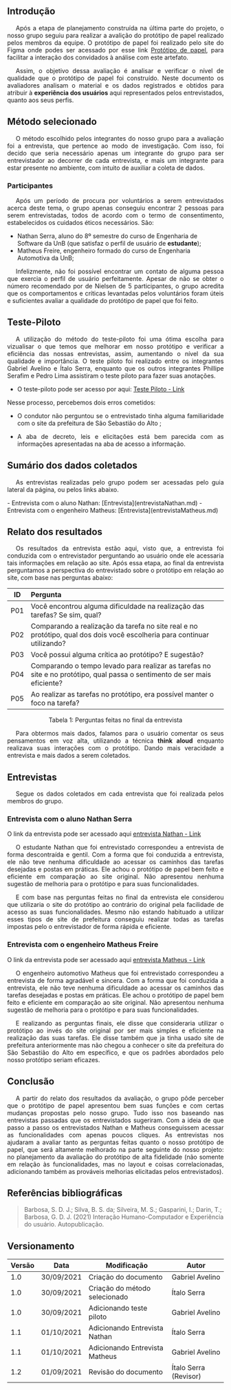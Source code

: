 ## Introdução

<p style="text-indent: 20px; text-align: justify"> 
Após a etapa de planejamento construída na última parte do projeto, o nosso grupo seguiu para realizar a avalição do protótipo de papel realizado pelos membros da equipe. O protótipo de papel foi realizado pelo site do <a>Figma</a> onde podes ser acessado por esse link <a href='https://www.figma.com/embed?embed_host=share&url=https%3A%2F%2Fwww.figma.com%2Fproto%2Fri5UXhUfjGzJDhO1XbRclC%2FIHC%3Fpage-id%3D7%253A54%26node-id%3D36%253A5%26viewport%3D241%252C48%252C0.31%26scaling%3Dmin-zoom%26starting-point-node-id%3D36%253A5'>Protótipo de papel</a>, para facilitar a interação dos convidados à análise com este artefato.
</p>
<p style="text-indent: 20px; text-align: justify"> 
Assim, o objetivo dessa avaliação é analisar e verificar o nível de qualidade que o protótipo de papel foi construído. Neste documento os avaliadores analisam o material e os dados registrados e obtidos para atribuir à <b>experiência dos usuários</b> aqui representados pelos entrevistados, quanto aos seus perfis.
</p>

## Método selecionado

<p style="text-indent: 20px; text-align: justify"> 
O método escolhido pelos integrantes do nosso grupo para a avaliação foi a entrevista, que pertence ao modo de investigação. Com isso, foi decido que seria necessário apenas um integrante do grupo para ser entrevistador ao decorrer de cada entrevista, e mais um integrante para estar presente no ambiente, com intuito de auxiliar a coleta de dados.
</p>

###  Participantes

<p style="text-indent: 20px; text-align: justify"> 
Após um período de procura por voluntários a serem entrevistados acerca deste tema, o grupo apenas conseguiu encontrar 2 pessoas para serem entrevistadas, todos de acordo com o termo de consentimento, estabelecidos os cuidados éticos necessários. São:
</p>

- Nathan Serra, aluno do 8º semestre do curso de Engenharia de Software da UnB (que satisfaz o perfil de usuário de <b>estudante</b>);
- Matheus Freire, engenheiro formado do curso de Engenharia Automotiva da UnB;

<p style="text-indent: 20px; text-align: justify"> 
Infelizmente, não foi possível encontrar um contato de alguma pessoa que exercia o perfil de usuário perfeitamente. Apesar de não se obter o número recomendado por de Nielsen de 5 participantes, o grupo acredita que os comportamentos e críticas levantadas pelos voluntários foram úteis e suficientes avaliar a qualidade do protótipo de papel que foi feito.
</p>

## Teste-Piloto

<p style="text-indent: 20px; text-align: justify"> 
A utilização do método do teste-piloto foi uma ótima escolha para vizualisar o que temos que melhorar em nosso protótipo e verificar a eficiência das nossas entrevistas, assim, aumentando o nível da sua qualidade e importância.
O teste piloto foi realizado entre os integrantes Gabriel Avelino e Ítalo Serra, enquanto que os outros integrantes Phillipe Serafim e Pedro Lima assistiram o teste piloto para fazer suas anotações.
</p>

- O teste-piloto pode ser acesso por aqui: [Teste Piloto - Link](testePilotoBaixa.md)

Nesse processo, percebemos dois erros cometidos:

- <p style="text-align: justify"> O condutor não perguntou se o entrevistado tinha alguma familiaridade com o site da prefeitura de São Sebastião do Alto ;</p>
- <p style="text-align: justify"> A aba de decreto, leis e elicitações está bem parecida com as informações apresentadas na aba de acesso a informação.</p>

## Sumário dos dados coletados

<p style="text-indent: 20px; text-align: justify"> 
As entrevistas realizadas pelo grupo podem ser acessadas pelo guia lateral da página, ou pelos links abaixo.
</p>
- Entrevista com o aluno Nathan: [Entrevista](entrevistaNathan.md)
- Entrevista com o engenheiro Matheus: [Entrevista](entrevistaMatheus.md)

## Relato dos resultados

<p style="text-indent: 20px; text-align: justify"> 
Os resultados da entrevista estão aqui, visto que, a entrevista foi conduzida com o entrevistador perguntando ao usuário onde ele acessaria tais informações em relação ao site. Após essa etapa, ao final da entrevista perguntamos a perspectiva do entrevistado sobre o protótipo em relação ao site, com base nas perguntas abaixo:
</p>

|  ID   | Pergunta                                                                                                                  |
| :---: | :------------------------------------------------------------------------------------------------------------------------ |
|  P01  | Você encontrou alguma dificuldade na realização das tarefas? Se sim, qual?                                                |
|  P02  | Comparando a realização da tarefa no site real e no protótipo, qual dos dois você escolheria para continuar utilizando?   |
|  P03  | Você possui alguma crítica ao protótipo? E sugestão?                                                                      |
|  P04  | Comparando o tempo levado para realizar as tarefas no site e no protótipo, qual passa o sentimento de ser mais eficiente? |
|  P05  | Ao realizar as tarefas no protótipo, era possível manter o foco na tarefa?      

<center>
<figcaption>Tabela 1: Perguntas feitas no final da entrevista</figcaption>
</center>

<p style="text-indent: 20px; text-align: justify">
Para obtermos mais dados, falamos para o usuário comentar os seus pensamentos em voz alta, utilizando a técnica <b>think aloud</b> enquanto realizava suas interações com o protótipo. Dando mais veracidade a entrevista e mais dados a serem coletados.
</p>

## Entrevistas

<p style="text-indent: 20px; text-align: justify">
Segue os dados coletados em cada entrevista que foi realizada pelos membros do grupo.
</p>

### Entrevista com o aluno Nathan Serra

O link da entrevista pode ser acessado aqui [entrevista Nathan - Link](entrevistaNathan.md)

<p style="text-indent: 20px; text-align: justify">
O estudante Nathan que foi entrevistado correspondeu a entrevista de forma descontraída e gentil. Com a forma que foi conduzida a entrevista, ele não teve nenhuma dificuldade ao acessar os caminhos das tarefas desejadas e postas em práticas. Ele achou o protótipo de papel bem feito e eficiente em comparação ao site original. Não apresentou nenhuma sugestão de melhoria para o protótipo e para suas funcionalidades.
</p>

<p style="text-indent: 20px; text-align: justify">
E com base nas perguntas feitas no final da entrevista ele considerou que utilizaria o site do protótipo ao contrário do original pela facilidade de acesso as suas funcionalidades. Mesmo não estando habituado a utilizar esses tipos de site de prefeitura conseguiu realizar todas as tarefas impostas pelo o entrevistador de forma rápida e eficiente.
</p>

### Entrevista com o engenheiro Matheus Freire

O link da entrevista pode ser acessado aqui [entrevista Matheus - Link](entrevistaMatheus.md)

<p style="text-indent: 20px; text-align: justify">
O engenheiro automotivo Matheus que foi entrevistado correspondeu a entrevista de forma agradável e sincera. Com a forma que foi conduzida a entrevista, ele não teve nenhuma dificuldade ao acessar os caminhos das tarefas desejadas e postas em práticas. Ele achou o protótipo de papel bem feito e eficiente em comparação ao site original. Não apresentou nenhuma sugestão de melhoria para o protótipo e para suas funcionalidades.
</p>

<p style="text-indent: 20px; text-align: justify">
E realizando as perguntas finais, ele disse que consideraria utilizar o protótipo ao invés do site original por ser mais simples e eficiente na realização das suas tarefas. Ele disse também que ja tinha usado site de prefeitura anteriormente mas não chegou a conhecer o site da prefeitura do São Sebastião do Alto em específico, e que os padrões abordados pelo nosso protótipo seriam eficazes.
</p>

## Conclusão

<p style="text-indent: 20px; text-align: justify"> 
A partir do relato dos resultados da avaliação, o grupo pôde perceber que o protótipo de papel apresentou bem suas funções e com certas mudanças propostas pelo nosso grupo. Tudo isso nos baseando nas entrevistas passadas que os entrevistados sugeriram. Com a ideia de que passo a passo os entrevistados Nathan e Matheus conseguissem acessar as funcionalidades com apenas poucos cliques.
As entrevistas nos ajudaram a avaliar tanto as perguntas feitas quanto o nosso protótipo de papel, que será altamente melhorado na parte seguinte do nosso projeto: no planejamento da avaliação do protótipo de alta fidelidade (não somente em relação às funcionalidades, mas no layout e coisas correlacionadas, adicionando também as prováveis melhorias elicitadas pelos entrevistados).
</p>


## Referências bibliográficas

> Barbosa, S. D. J.; Silva, B. S. da; Silveira, M. S.; Gasparini, I.; Darin, T.; Barbosa, G. D. J. (2021) Interação Humano-Computador e Experiência do usuário. Autopublicação.

## Versionamento

| Versão | Data | Modificação | Autor |
|--|--|--|--|
| 1.0 | 30/09/2021 | Criação do documento | Gabriel Avelino |
| 1.0 | 30/09/2021 | Criação do método selecionado | Ítalo Serra |
| 1.0 | 30/09/2021 | Adicionando teste piloto | Gabriel Avelino |
| 1.1 | 01/10/2021 | Adicionando Entrevista Nathan | Ítalo Serra |
| 1.1 | 01/10/2021 | Adicionando Entrevista Matheus | Gabriel Avelino |
| 1.2 | 01/09/2021 | Revisão do documento | Ítalo Serra (Revisor) |